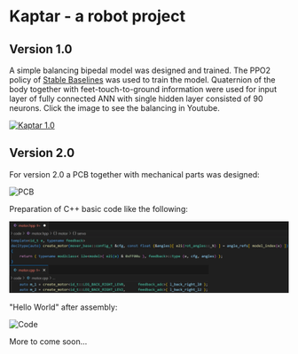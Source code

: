 # Kaptar - a robot project

## Version 1.0
A simple balancing bipedal model was designed and trained. The PPO2 policy of [Stable Baselines](https://stable-baselines.readthedocs.io/en/master/) was used to train the model. Quaternion of the body together with feet-touch-to-ground information were used for input layer of fully connected ANN with single hidden layer consisted of 90 neurons.
Click the image to see the balancing in Youtube.

[![Kaptar 1.0](http://img.youtube.com/vi/YdcDqeV2Ho0/mqdefault.jpg)](https://www.youtube.com/watch?v=YdcDqeV2Ho0)

## Version 2.0
For version 2.0 a PCB together with mechanical parts was designed:

<img src="https://github.com/davhak/Robot-project-Kaptar/blob/main/img/pcb.jpg?raw=true" alt="PCB" width="400" height="400">

Preparation of C++ basic code like the following:

![Code](https://github.com/davhak/Robot-project-Kaptar/blob/main/img/code.jpg?raw=true)

"Hello World" after assembly:

![Code](https://github.com/davhak/Robot-project-Kaptar/blob/main/img/assembled.gif?raw=true)

More to come soon...